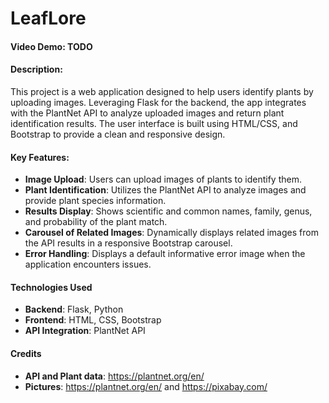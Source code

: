 # LeafLore
#### Video Demo:  TODO


#### Description: 
This project is a web application designed to help users identify plants by uploading images. Leveraging Flask for the backend, the app integrates with the PlantNet API to analyze uploaded images and return plant identification results. The user interface is built using HTML/CSS, and Bootstrap to provide a clean and responsive design.


#### Key Features:
- **Image Upload**: Users can upload images of plants to identify them.
- **Plant Identification**: Utilizes the PlantNet API to analyze images and provide plant species information.
- **Results Display**: Shows scientific and common names, family, genus, and probability of the plant match.
- **Carousel of Related Images**: Dynamically displays related images from the API results in a responsive Bootstrap carousel.
- **Error Handling**: Displays a default informative error image when the application encounters issues.


#### Technologies Used

- **Backend**: Flask, Python
- **Frontend**: HTML, CSS, Bootstrap
- **API Integration**: PlantNet API


#### Credits
- **API and Plant data**: https://plantnet.org/en/
- **Pictures**: https://plantnet.org/en/ and https://pixabay.com/